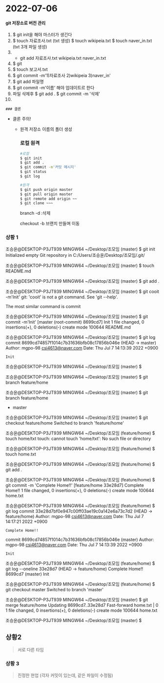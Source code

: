 # 2022-07-06

#### git 저장소로 버전 관리

1. $ git init을 해야 마스터가 생긴다
2. $ touch 자료조사.txt (txt 생성) $ touch wikipeia.txt  $ touch naver_in.txt (txt 3개 파일 생성)
3. - git add 자료조사.txt wikipeia.txt naver_in.txt 
4. $ git
5. $ touch 보고서.txt
6. $ git commit -m'1)자료조사 2)wikipeia 3)naver_in'
7. $ git add 파일명 
8. $ git commit -m'이름' 해야 업데이트르 한다
9. 파일 삭제후 $ git add .        $ git commit -m '삭제'
10. 

	### 클론

- 클론 주의! 

  - 원격 저장소 이름의 폴더 생성

    ### 로컬 원격

    ```bash
    #로컬
    $ git init
    $ git add .
    $ git commit -m'커밋 메시지'
    $ git status
    $ git log
    
    #원격
    $ git push origin master
    $ git pull origin master
    $ git remote add origin ~~
    $ git clone ~~~
    
    ```

    branch -d :삭제

    checkout -b 브랜치 만들며 이동

### 상황 1

조승윤@DESKTOP-P3JT939 MINGW64 ~/Desktop/조모임 (master)
$ git init
Initialized empty Git repository in C:/Users/조승윤/Desktop/조모임/.git/

조승윤@DESKTOP-P3JT939 MINGW64 ~/Desktop/조모임 (master)
$ touch README.md

조승윤@DESKTOP-P3JT939 MINGW64 ~/Desktop/조모임 (master)
$ git add .

조승윤@DESKTOP-P3JT939 MINGW64 ~/Desktop/조모임 (master)
$ git cooit -m'Init'
git: 'cooit' is not a git command. See 'git --help'.

The most similar command is
        commit

조승윤@DESKTOP-P3JT939 MINGW64 ~/Desktop/조모임 (master)
$ git commit -m'Init'
[master (root-commit) 8699cd7] Init
 1 file changed, 0 insertions(+), 0 deletions(-)
 create mode 100644 README.md

조승윤@DESKTOP-P3JT939 MINGW64 ~/Desktop/조모임 (master)
$ git log
commit 8699cd74857f1014c7b31636bfb08c17856b046e (HEAD -> master)
Author: mgpo-98 <csi4613@naver.com>
Date:   Thu Jul 7 14:13:39 2022 +0900

    Init

조승윤@DESKTOP-P3JT939 MINGW64 ~/Desktop/조모임 (master)
$

조승윤@DESKTOP-P3JT939 MINGW64 ~/Desktop/조모임 (master)
$ git branch feature/home

조승윤@DESKTOP-P3JT939 MINGW64 ~/Desktop/조모임 (master)
$ git branch
  feature/home
* master

조승윤@DESKTOP-P3JT939 MINGW64 ~/Desktop/조모임 (master)
$ git checkout feature/home
Switched to branch 'feature/home'

조승윤@DESKTOP-P3JT939 MINGW64 ~/Desktop/조모임 (feature/home)
$ touch home/txt
touch: cannot touch 'home/txt': No such file or directory

조승윤@DESKTOP-P3JT939 MINGW64 ~/Desktop/조모임 (feature/home)
$ touch home.txt

조승윤@DESKTOP-P3JT939 MINGW64 ~/Desktop/조모임 (feature/home)
$ git add .

조승윤@DESKTOP-P3JT939 MINGW64 ~/Desktop/조모임 (feature/home)
$ git commit -m 'Complete Home!!'
[feature/home 33e28d7] Complete Home!!
 1 file changed, 0 insertions(+), 0 deletions(-)
 create mode 100644 home.txt

조승윤@DESKTOP-P3JT939 MINGW64 ~/Desktop/조모임 (feature/home)
$ git log
commit 33e28d7bf0e947c00ff03ae19c0a142e6a73c7d2 (HEAD -> feature/home)
Author: mgpo-98 <csi4613@naver.com>
Date:   Thu Jul 7 14:17:21 2022 +0900

    Complete Home!!

commit 8699cd74857f1014c7b31636bfb08c17856b046e (master)
Author: mgpo-98 <csi4613@naver.com>
Date:   Thu Jul 7 14:13:39 2022 +0900

    Init

조승윤@DESKTOP-P3JT939 MINGW64 ~/Desktop/조모임 (feature/home)
$ git log --oneline
33e28d7 (HEAD -> feature/home) Complete Home!!
8699cd7 (master) Init

조승윤@DESKTOP-P3JT939 MINGW64 ~/Desktop/조모임 (feature/home)
$ git checkout master
Switched to branch 'master'

조승윤@DESKTOP-P3JT939 MINGW64 ~/Desktop/조모임 (master)
$ git merge feature/home
Updating 8699cd7..33e28d7
Fast-forward
 home.txt | 0
 1 file changed, 0 insertions(+), 0 deletions(-)
 create mode 100644 home.txt

조승윤@DESKTOP-P3JT939 MINGW64 ~/Desktop/조모임 (master)
$



## 상황2

> 서로 다른 타임



### 상황 3

> 진정한 현업
> (각자 커밋이 있는데, 같은 파일이 수정됨)







